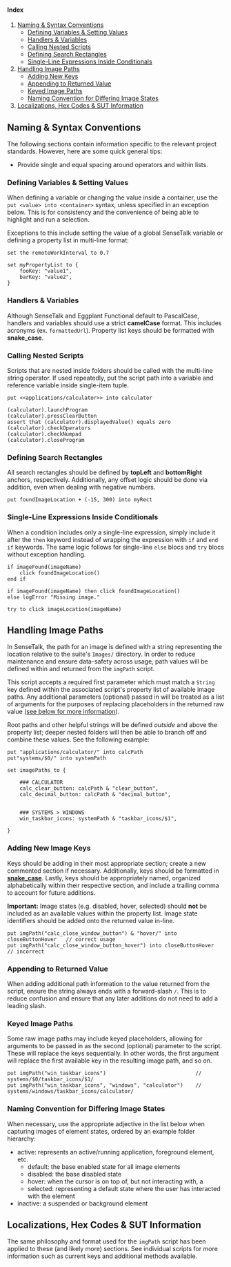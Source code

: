 #### Index

1. [Naming & Syntax Conventions](#)
    - [Defining Variables & Setting Values](#)
    - [Handlers & Variables](#)
    - [Calling Nested Scripts](#)
    - [Defining Search Rectangles](#)
    - [Single-Line Expressions Inside Conditionals](#)
2. [Handling Image Paths](#)
    - [Adding New Keys](#)
    - [Appending to Returned Value](#)
    - [Keyed Image Paths](#)
    - [Naming Convention for Differing Image States](#)
3. [Localizations, Hex Codes & SUT Information](#)

## Naming & Syntax Conventions

The following sections contain information specific to the relevant project standards. However, here are some quick general tips:

  - Provide single and equal spacing around operators and within lists.

### Defining Variables & Setting Values

When defining a variable or changing the value inside a container, use the `put <value> into <container>` syntax, unless specified in an exception below. This is for consistency and the convenience of being able to highlight and run a selection.

Exceptions to this include setting the value of a global SenseTalk variable or defining a property list in multi-line format:

```
set the remoteWorkInterval to 0.7

set myPropertyList to {
    fooKey: "value1",
    barKey: "value2",
}
```

### Handlers & Variables

Although SenseTalk and Eggplant Functional default to PascalCase, handlers and variables should use a strict **camelCase** format. This includes acronyms (ex. `formattedUrl`). Property list keys should be formatted with **snake_case**.

### Calling Nested Scripts

Scripts that are nested inside folders should be called with the multi-line string operator. If used repeatedly, put the script path into a variable and reference variable inside single-item tuple.

```
put <<applications/calculator>> into calculator

(calculator).launchProgram
(calculator).pressClearButton
assert that (calculator).displayedValue() equals zero
(calculator).checkOperators
(calculator).checkNumpad
(calculator).closeProgram
```

### Defining Search Rectangles

All search rectangles should be defined by **topLeft** and **bottomRight** anchors, respectively. Additionally, any offset logic should be done via addition, even when dealing with negative numbers.

```
put foundImageLocation + (-15, 300) into myRect
```

### Single-Line Expressions Inside Conditionals

When a condition includes only a single-line expression, simply include it after the `then` keyword instead of wrapping the expression with `if` and `end if` keywords. The same logic follows for single-line `else` blocs and `try` blocs without exception handling.

```
if imageFound(imageName)
    click foundImageLocation()
end if

if imageFound(imageName) then click foundImageLocation()
else logError "Missing image."

try to click imageLocation(imageName)
```

## Handling Image Paths

In SenseTalk, the path for an image is defined with a string representing the location relative to the suite's `Images/` directory. In order to reduce maintenance and ensure data-safety across usage, path values will be defined within and returned from the `imgPath` script.

This script accepts a required first parameter which must match a `String` key defined within the associated script's property list of available image paths. Any additional parameters (optional) passed in will be treated as a list of arguments for the purposes of replacing placeholders in the returned raw value ([see below for more information](#keyed-image-paths)).

Root paths and other helpful strings will be defined *outside* and above the property list; deeper nested folders will then be able to branch off and combine these values. See the following example:

```
put "applications/calculator/" into calcPath
put"systems/$0/" into systemPath

set imagePaths to {

    ### CALCULATOR
    calc_clear_button: calcPath & "clear_button",
    calc_decimal_button: calcPath & "decimal_button",


    ### SYSTEMS > WINDOWS
    win_taskbar_icons: systemPath & "taskbar_icons/$1",

}
```

### Adding New Image Keys

Keys should be adding in their most appropriate section; create a new commented section if necessary. Additionally, keys should be formatted in [**snake_case**](https://user-images.githubusercontent.com/4438390/68147781-d6cb9c00-ff08-11e9-9eb8-5db1e505c729.png). Lastly, keys should be appropriately named, organized alphabetically within their respective section, and include a trailing comma to account for future additions.

**Important:** Image states (e.g. disabled, hover, selected) should **not** be included as an available values within the property list. Image state identifiers should be added onto the returned value in-line.

```
put imgPath("calc_close_window_button") & "hover/" into closeButtonHover   // correct usage
put imgPath("calc_close_window_button_hover") into closeButtonHover        // incorrect
```

### Appending to Returned Value

When adding additional path information to the value returned from the script, ensure the string always ends with a forward-slash `/`. This is to reduce confusion and ensure that any later additions do not need to add a leading slash.

### Keyed Image Paths

Some raw image paths may include keyed placeholders, allowing for arguments to be passed in as the second (optional) parameter to the script. These will replace the keys sequentially. In other words, the first argument will replace the first available key in the resulting image path, and so on.

```
put imgPath("win_taskbar_icons")                             // systems/$0/taskbar_icons/$1/
put imgPath("win_taskbar_icons", "windows", "calculator")    // systems/windows/taskbar_icons/calculator/
```

### Naming Convention for Differing Image States

When necessary, use the appropriate adjective in the list below when capturing images of element states, ordered by an example folder hierarchy:

- active: represents an active/running application, foreground element, etc.
  - default: the base enabled state for all image elements
  - disabled: the base disabled state
  - hover: when the cursor is on top of, but not interacting with, a
  - selected: representing a default state where the user has interacted with the element
- inactive: a suspended or background element

## Localizations, Hex Codes & SUT Information

The same philosophy and format used for the `imgPath` script has been applied to these (and likely more) sections. See individual scripts for more information such as current keys and additional methods available.
